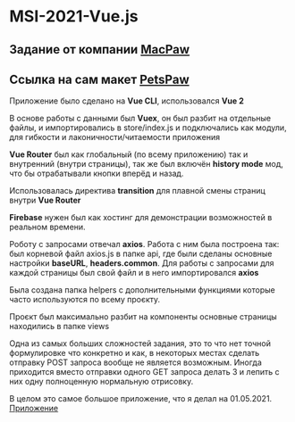 # MSI-2021-Vue.js

## Задание от компании [MacPaw](https://macpaw.com/ru)
## Ссылка на сам макет [PetsPaw](https://www.figma.com/file/BbG3BZtnM1ra67nbe6ClIR/MSI-2021-Frontend-Copy?node-id=105:3)

Приложение было сделано на **Vue CLI**, использовался **Vue 2**

В основе работы с данными был **Vuex**, он был разбит на отдельные файлы, и импортировались в  store/index.js  и подключались как модули, для гибкости и лаконичности/читаемости
приложения

**Vue Router** был как глобальный (по всему приложению) так и внутренний (внутри страницы), так же был включён **history mode** мод, что бы отрабатывали кнопки 
вперёд и назад.

Использовалась директива **transition** для плавной смены страниц внутри **Vue Router**

**Firebase** нужен был как хостинг для демонстрации возможностей в реальном времени.

Роботу с запросами отвечал **axios**. Работа с ним была построена так:
был корневой файл  axios.js  в папке  api, где были сделаны основные настройки **baseURL**, **headers.common**.
Для работы с запросами для каждой страницы был свой файл и в него импортировался **axios**

Была создана папка  helpers  с дополнительными функциями которые часто используются по всему проєкту.

Проєкт был максимально разбит на компоненты основные страницы находились в папке  views


Одна из самых больших сложностей задания, это то что нет точной формулировке что конкретно и как, в некоторых местах сделать отправку POST запроса вообще не является возможным.
Иногда приходится вместо отправки одного GET запроса делать 3 и лепить с них одну полноценную нормальную отрисовку.

В целом это самое большое приложение, что я делал на 01.05.2021.
[Приложение](https://vue-app-212e8.web.app/)
